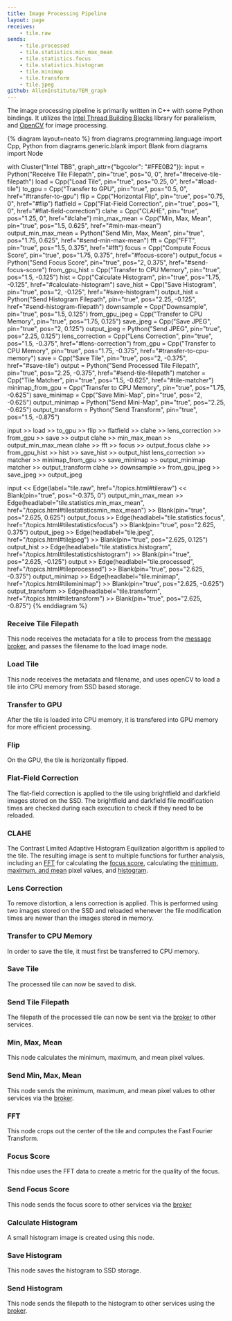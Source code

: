 ```yaml
---
title: Image Processing Pipeline
layout: page
receives:
    - tile.raw
sends:
    - tile.processed
    - tile.statistics.min_max_mean
    - tile.statistics.focus
    - tile.statistics.histogram
    - tile.minimap
    - tile.transform
    - tile.jpeg
github: AllenInstitute/TEM_graph
---
```


The image processing pipeline is primarily written in C++ with some Python bindings.
It utilizes the [Intel Thread Building Blocks](https://www.intel.com/content/www/us/en/developer/tools/oneapi/onetbb.html) library for parallelism, and [OpenCV](https://opencv.org/) for image processing.

{% diagram layout=neato %}
from diagrams.programming.language import Cpp, Python
from diagrams.generic.blank import Blank
from diagrams import Node

with Cluster("Intel TBB", graph_attr={"bgcolor": "#FFE0B2"}):
    input = Python("Receive Tile Filepath", pin="true", pos="0, 0", href="#receive-tile-filepath")
    load = Cpp("Load Tile", pin="true", pos="0.25, 0", href="#load-tile")
    to_gpu = Cpp("Transfer to GPU", pin="true", pos="0.5, 0", href="#transfer-to-gpu")
    flip = Cpp("Horizontal Flip", pin="true", pos="0.75, 0", href="#flip")
    flatfield = Cpp("Flat-Field Correction", pin="true", pos="1, 0", href="#flat-field-correction")
    clahe = Cpp("CLAHE", pin="true", pos="1.25, 0", href="#clahe")
    min_max_mean = Cpp("Min, Max, Mean", pin="true", pos="1.5, 0.625", href="#min-max-mean")
    output_min_max_mean = Python("Send Min, Max, Mean", pin="true", pos="1.75, 0.625", href="#send-min-max-mean")
    fft = Cpp("FFT", pin="true", pos="1.5, 0.375", href="#fft")
    focus = Cpp("Compute Focus Score", pin="true", pos="1.75, 0.375", href="#focus-score")
    output_focus = Python("Send Focus Score", pin="true", pos="2, 0.375", href="#send-focus-score")
    from_gpu_hist = Cpp("Transfer to CPU Memory", pin="true", pos="1.5, -0.125")
    hist = Cpp("Calculate Histogram", pin="true", pos="1.75, -0.125", href="#calculate-histogram")
    save_hist = Cpp("Save Histogram", pin="true", pos="2, -0.125", href="#save-histogram")
    output_hist = Python("Send Histogram Filepath", pin="true", pos="2.25, -0.125", href="#send-histogram-filepath")
    downsample = Cpp("Downsample", pin="true", pos="1.5, 0.125")
    from_gpu_jpeg = Cpp("Transfer to CPU Memory", pin="true", pos="1.75, 0.125")
    save_jpeg = Cpp("Save JPEG", pin="true", pos="2, 0.125")
    output_jpeg = Python("Send JPEG", pin="true", pos="2.25, 0.125")
    lens_correction = Cpp("Lens Correction", pin="true", pos="1.5, -0.375", href="#lens-correction")
    from_gpu = Cpp("Transfer to CPU Memory", pin="true", pos="1.75, -0.375", href="#transfer-to-cpu-memory")
    save = Cpp("Save Tile", pin="true", pos="2, -0.375", href="#save-tile")
    output = Python("Send Processed Tile Filepath", pin="true", pos="2.25, -0.375", href="#send-tile-filepath")
    matcher = Cpp("Tile Matcher", pin="true", pos="1.5, -0.625", href="#tile-matcher")
    minimap_from_gpu = Cpp("Transfer to CPU Memory", pin="true", pos="1.75, -0.625")
    save_minimap = Cpp("Save Mini-Map", pin="true", pos="2, -0.625")
    output_minimap = Python("Send Mini-Map", pin="true", pos="2.25, -0.625")
    output_transform = Python("Send Transform", pin="true", pos="1.5, -0.875")

input >> load >> to_gpu >> flip >> flatfield >> clahe >> lens_correction >> from_gpu >> save >> output
clahe >> min_max_mean >> output_min_max_mean
clahe >> fft >> focus >> output_focus
clahe >> from_gpu_hist >> hist >> save_hist >> output_hist
lens_correction >> matcher >> minimap_from_gpu >> save_minimap >> output_minimap
matcher >> output_transform
clahe >> downsample >> from_gpu_jpeg >> save_jpeg >> output_jpeg

input << Edge(label="tile.raw", href="/topics.html#tileraw") << Blank(pin="true", pos="-0.375, 0")
output_min_max_mean >> Edge(headlabel="tile.statistics.min_max_mean", href="/topics.html#tilestatisticsmin_max_mean") >> Blank(pin="true", pos="2.625, 0.625")
output_focus >> Edge(headlabel="tile.statistics.focus", href="/topics.html#tilestatisticsfocus") >> Blank(pin="true", pos="2.625, 0.375")
output_jpeg >> Edge(headlabel="tile.jpeg", href="/topics.html#tilejpeg") >> Blank(pin="true", pos="2.625, 0.125")
output_hist >> Edge(headlabel="tile.statistics.histogram", href="/topics.html#tilestatisticshistogram") >> Blank(pin="true", pos="2.625, -0.125")
output >> Edge(headlabel="tile.processed", href="/topics.html#tileprocessed") >> Blank(pin="true", pos="2.625, -0.375")
output_minimap >> Edge(headlabel="tile.minimap", href="/topics.html#tileminimap") >> Blank(pin="true", pos="2.625, -0.625")
output_transform >> Edge(headlabel="tile.transform", href="/topics.html#tiletransform") >> Blank(pin="true", pos="2.625, -0.875")
{% enddiagram %}

### Receive Tile Filepath

This node receives the metadata for a tile to process from the [message broker](/broker.html), and passes the filename to the load image node.

### Load Tile

This node receives the metadata and filename, and uses openCV to load a tile into CPU memory from SSD based storage.

### Transfer to GPU

After the tile is loaded into CPU memory, it is transfered into GPU memory for more efficient processing.

### Flip

On the GPU, the tile is horizontally flipped.

### Flat-Field Correction

The flat-field correction is applied to the tile using brightfield and darkfield images stored on the SSD.
The brightfield and darkfield file modification times are checked during each execution to check if they need to be reloaded.

### CLAHE

The Contrast Limited Adaptive Histogram Equilization algorithm is applied to the tile.
The resulting image is sent to multiple functions for further analysis, including an [FFT](#fft) for calculating the [focus score](#focus-score), calculating the [minimum, maximum, and mean](#min-max-mean) pixel values, and [histogram](#calculate-histogram).

### Lens Correction

To remove distortion, a lens correction is applied.
This is performed using two images stored on the SSD and reloaded whenever the file modification times are newer than the images stored in memory.

### Transfer to CPU Memory

In order to save the tile, it must first be transferred to CPU memory.

### Save Tile

The processed tile can now be saved to disk.

### Send Tile Filepath

The filepath of the processed tile can now be sent via the [broker](/broker.html) to other services.

### Min, Max, Mean

This node calculates the minimum, maximum, and mean pixel values.

### Send Min, Max, Mean

This node sends the minimum, maximum, and mean pixel values to other services via the [broker](/broker.html).

### FFT

This node crops out the center of the tile and computes the Fast Fourier Transform.

### Focus Score

This ndoe uses the FFT data to create a metric for the quality of the focus.

### Send Focus Score

This node sends the focus score to other services via the [broker](/broker.html)

### Calculate Histogram

A small histogram image is created using this node.

### Save Histogram

This node saves the histogram to SSD storage.

### Send Histogram

This node sends the filepath to the histogram to other services using the [broker](/broker.html).